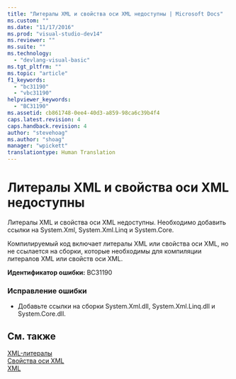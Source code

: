 ```yaml
---
title: "Литералы XML и свойства оси XML недоступны | Microsoft Docs"
ms.custom: ""
ms.date: "11/17/2016"
ms.prod: "visual-studio-dev14"
ms.reviewer: ""
ms.suite: ""
ms.technology: 
  - "devlang-visual-basic"
ms.tgt_pltfrm: ""
ms.topic: "article"
f1_keywords: 
  - "bc31190"
  - "vbc31190"
helpviewer_keywords: 
  - "BC31190"
ms.assetid: cb861748-0ee4-40d3-a859-98ca6c39b4f4
caps.latest.revision: 4
caps.handback.revision: 4
author: "stevehoag"
ms.author: "shoag"
manager: "wpickett"
translationtype: Human Translation
---
```

# Литералы XML и свойства оси XML недоступны
Литералы XML и свойства оси XML недоступны. Необходимо добавить ссылки на System.Xml, System.Xml.Linq и System.Core.  
  
 Компилируемый код включает литералы XML или свойства оси XML, но не ссылается на сборки, которые необходимы для компиляции литералов XML или свойств оси XML.  
  
 **Идентификатор ошибки:** BC31190  
  
### Исправление ошибки  
  
-   Добавьте ссылки на сборки System.Xml.dll, System.Xml.Linq.dll и System.Core.dll.  
  
## См. также  
 [XML\-литералы](../../visual-basic/language-reference/xml-literals/index.md)   
 [Свойства оси XML](../../visual-basic/language-reference/xml-axis/xml-axis-properties.md)   
 [XML](../../visual-basic/programming-guide/language-features/xml/index.md)